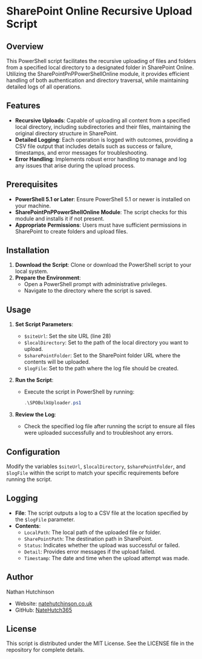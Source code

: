 # SharePoint Online Recursive Upload Script

## Overview
This PowerShell script facilitates the recursive uploading of files and folders from a specified local directory to a designated folder in SharePoint Online. Utilizing the SharePointPnPPowerShellOnline module, it provides efficient handling of both authentication and directory traversal, while maintaining detailed logs of all operations.

## Features
- **Recursive Uploads**: Capable of uploading all content from a specified local directory, including subdirectories and their files, maintaining the original directory structure in SharePoint.
- **Detailed Logging**: Each operation is logged with outcomes, providing a CSV file output that includes details such as success or failure, timestamps, and error messages for troubleshooting.
- **Error Handling**: Implements robust error handling to manage and log any issues that arise during the upload process.

## Prerequisites
- **PowerShell 5.1 or Later**: Ensure PowerShell 5.1 or newer is installed on your machine.
- **SharePointPnPPowerShellOnline Module**: The script checks for this module and installs it if not present.
- **Appropriate Permissions**: Users must have sufficient permissions in SharePoint to create folders and upload files.

## Installation
1. **Download the Script**: Clone or download the PowerShell script to your local system.
2. **Prepare the Environment**:
   - Open a PowerShell prompt with administrative privileges.
   - Navigate to the directory where the script is saved.

## Usage
1. **Set Script Parameters**:
   - `$siteUrl`: Set the site URL (line 28)
   - `$localDirectory`: Set to the path of the local directory you want to upload.
   - `$sharePointFolder`: Set to the SharePoint folder URL where the contents will be uploaded.
   - `$logFile`: Set to the path where the log file should be created.

2. **Run the Script**:
   - Execute the script in PowerShell by running:
     ```powershell
     .\SPOBulkUploader.ps1
     ```

3. **Review the Log**:
   - Check the specified log file after running the script to ensure all files were uploaded successfully and to troubleshoot any errors.

## Configuration
Modify the variables `$siteUrl`, `$localDirectory`, `$sharePointFolder`, and `$logFile` within the script to match your specific requirements before running the script.

## Logging
- **File**: The script outputs a log to a CSV file at the location specified by the `$logFile` parameter.
- **Contents**:
  - `LocalPath`: The local path of the uploaded file or folder.
  - `SharePointPath`: The destination path in SharePoint.
  - `Status`: Indicates whether the upload was successful or failed.
  - `Detail`: Provides error messages if the upload failed.
  - `Timestamp`: The date and time when the upload attempt was made.

## Author
Nathan Hutchinson
- Website: [natehutchinson.co.uk](https://natehutchinson.co.uk)
- GitHub: [NateHutch365](https://github.com/NateHutch365)

## License
This script is distributed under the MIT License. See the LICENSE file in the repository for complete details.
